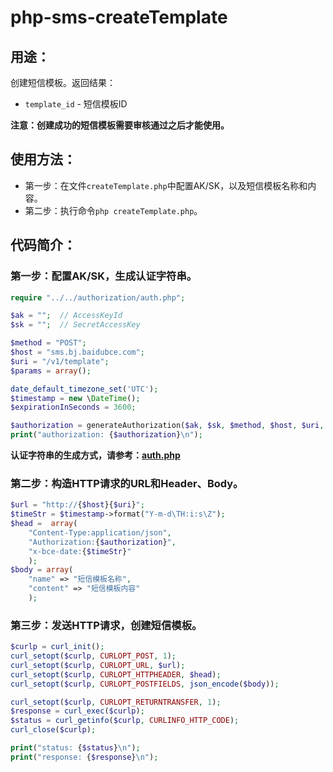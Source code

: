 # php-sms-createTemplate

## 用途：

创建短信模板。返回结果：

* `template_id` - 短信模板ID

**注意：创建成功的短信模板需要审核通过之后才能使用。**

## 使用方法：

* 第一步：在文件`createTemplate.php`中配置AK/SK，以及短信模板名称和内容。
* 第二步：执行命令`php createTemplate.php`。

## 代码简介：

### 第一步：配置AK/SK，生成认证字符串。

```php
require "../../authorization/auth.php";

$ak = "";  // AccessKeyId
$sk = "";  // SecretAccessKey

$method = "POST";
$host = "sms.bj.baidubce.com";
$uri = "/v1/template";
$params = array();

date_default_timezone_set('UTC');
$timestamp = new \DateTime();
$expirationInSeconds = 3600;

$authorization = generateAuthorization($ak, $sk, $method, $host, $uri, $params, $timestamp, $expirationInSeconds);
print("authorization: {$authorization}\n");
```

**认证字符串的生成方式，请参考：[auth.php](../../authorization/auth.php)**

### 第二步：构造HTTP请求的URL和Header、Body。

```php
$url = "http://{$host}{$uri}";
$timeStr = $timestamp->format("Y-m-d\TH:i:s\Z");
$head =  array(
    "Content-Type:application/json",
    "Authorization:{$authorization}",
    "x-bce-date:{$timeStr}"
    );
$body = array(
    "name" => "短信模板名称",
    "content" => "短信模板内容"
    );
```

### 第三步：发送HTTP请求，创建短信模板。

```php
$curlp = curl_init();
curl_setopt($curlp, CURLOPT_POST, 1);
curl_setopt($curlp, CURLOPT_URL, $url);
curl_setopt($curlp, CURLOPT_HTTPHEADER, $head);
curl_setopt($curlp, CURLOPT_POSTFIELDS, json_encode($body));

curl_setopt($curlp, CURLOPT_RETURNTRANSFER, 1);
$response = curl_exec($curlp);
$status = curl_getinfo($curlp, CURLINFO_HTTP_CODE);
curl_close($curlp);

print("status: {$status}\n");
print("response: {$response}\n");
```